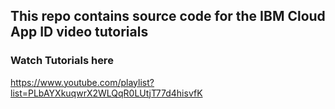 ## This repo contains source code for the IBM Cloud App ID video tutorials


### Watch Tutorials here
https://www.youtube.com/playlist?list=PLbAYXkuqwrX2WLQqR0LUtjT77d4hisvfK